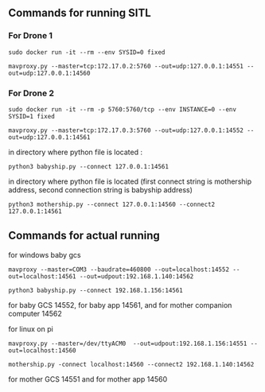 ## Commands for running SITL

### For Drone 1
`
sudo docker run -it --rm --env SYSID=0 fixed
`

`
mavproxy.py --master=tcp:172.17.0.2:5760 --out=udp:127.0.0.1:14551 --out=udp:127.0.0.1:14560
`

### For Drone 2
`
sudo docker run -it --rm -p 5760:5760/tcp --env INSTANCE=0 --env SYSID=1 fixed
`

`
mavproxy.py --master=tcp:172.17.0.3:5760 --out=udp:127.0.0.1:14552 --out=udp:127.0.0.1:14561
`

in directory where python file is located :

`
python3 babyship.py --connect 127.0.0.1:14561
`

in directory where python file is located (first connect string is mothership address, second connection string is babyship address)

`
python3 mothership.py --connect 127.0.0.1:14560 --connect2 127.0.0.1:14561
`

## Commands for actual running

for windows baby gcs

`
mavproxy --master=COM3 --baudrate=460800 --out=localhost:14552 --out=localhost:14561 --out=udpout:192.168.1.140:14562
`

`
python3 babyship.py --connect 192.168.1.156:14561
`

for baby GCS 14552, for baby app 14561, and for mother companion computer 14562

for linux on pi

`
mavproxy.py --master=/dev/ttyACM0  --out=udpout:192.168.1.156:14551 --out=localhost:14560
`

`
mothership.py -connect localhost:14560 --connect2 192.168.1.140:14562   
`

for mother GCS 14551 and for mother app 14560
